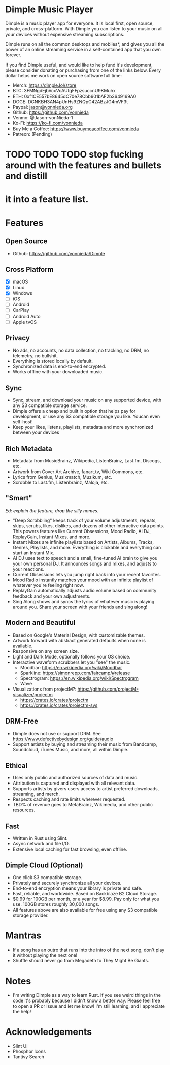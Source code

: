 # Dimple Music Player

Dimple is a music player app for everyone. It is local first, open source,
private, and cross-platform. With Dimple you can listen to your music on
all your devices without expensive streaming subscriptions.

Dimple runs on all the common desktops and mobiles*, and gives you all the
power of an online streaming service in a self-contained app that you own
forever.

If you find Dimple useful, and would like to help fund it's development, please
consider donating or purchasing from one of the links below. Every dollar helps
me work on open source software full time:

- Merch: https://dimple.lol/store
- BTC: 3FMNgdEjbVcxVoAUtgFFpzsuccnU9KMuhx
- ETH: 0xf1CE557bE8645dC70e78Cbb601bAF2b3649169A0
- DOGE: DGNKBH3AN4pUnHs9ZNQpC42ABzJG4mVF3t
- Paypal: jason@vonnieda.org
- Github: https://github.com/vonnieda
- Venmo: @Jason-vonNieda-1
- Ko-Fi: https://ko-fi.com/vonnieda
- Buy Me a Coffee: https://www.buymeacoffee.com/vonnieda
- Patreon: (Pending)

# TODO TODO TODO stop fucking around with the features and bullets and distill
# it into a feature list.


# Features

## Open Source
- Github: https://github.com/vonnieda/Dimple

## Cross Platform
- [x] macOS
- [x] Linux
- [x] Windows
- [ ] iOS
- [ ] Android
- [ ] CarPlay
- [ ] Android Auto
- [ ] Apple tvOS

## Privacy
- No ads, no accounts, no data collection, no tracking, no DRM, no telemetry,
  no bullshit.
- Everything is stored locally by default.
- Synchronized data is end-to-end encrypted.
- Works offline with your downloaded music.

## Sync
- Sync, stream, and download your music on any supported device, with any S3
  compatible storage service. 
- Dimple offers a cheap and built in option that helps pay for development,
  or use any S3 compatible storage you like. Youcan even self-host!
- Keep your likes, listens, playlists, metadata and more synchronized between
  your devices

## Rich Metadata
- Metadata from MusicBrainz, Wikipedia, ListenBrainz, Last.fm, Discogs, etc.
- Artwork from Cover Art Archive, fanart.tv, Wiki Commons, etc.
- Lyrics from Genius, Musixmatch, Muzikum, etc.
- Scrobble to Last.fm, Listenbrainz, Maloja, etc.

## "Smart"

*Ed: explain the feature, drop the silly names.*

- "Deep Scrobbling" keeps track of your volume adjustments, repeats, skips,
  scrubs, likes, dislikes, and dozens of other interactive data points. This
  powers features like Current Obsessions, Mood Radio, AI DJ, ReplayGain,
  Instant Mixes, and more.
- Instant Mixes are infinite playlists based on Artists, Albums, Tracks,
  Genres, Playlists, and more. Everything is clickable and everything can
  start an Instant Mix.
- AI DJ uses text to speech and a small, fine-tuned AI brain to give you your
  own personal DJ. It announces songs and mixes, and adjusts to your
  reactions.
- Current Obsessions lets you jump right back into your recent favorites.
- Mood Radio instantly matches your mood with an infinite playlist of whatever
  you're feeling right now.
- ReplayGain automatically adjusts audio volume based on community feedback
  and your own adjustments.
- Sing Along shows and syncs the lyrics of whatever music is playing around
  you. Share your screen with your friends and sing along!

## Modern and Beautiful
- Based on Google's Material Design, with customizable themes.
- Artwork forward with abstract generated defaults when none is available.
- Responsive on any screen size.
- Light and Dark Mode, optionally follows your OS choice.
- Interactive waveform scrubbers let you "see" the music.
  - Moodbar: https://en.wikipedia.org/wiki/Moodbar
  - Sparkline: https://simonrepp.com/faircamp/#release
  - Spectrogram: https://en.wikipedia.org/wiki/Spectrogram
  - Wave
- Visualizations from projectM?: https://github.com/projectM-visualizer/projectm
  - https://crates.io/crates/projectm
  - https://crates.io/crates/projectm-sys

## DRM-Free
- Dimple does not use or support DRM. See https://www.defectivebydesign.org/guide/audio
- Support artists by buying and streaming their music from Bandcamp, Soundcloud,
  iTunes Music, and more, all within Dimple.

## Ethical
- Uses only public and authorized sources of data and music.
- Attribution is captured and displayed with all relevant data.
- Supports artists by givers users access to artist preferred downloads,
  streaming, and merch.
- Respects caching and rate limits wherever requested. 
- TBD% of revenue goes to MetaBrainz, Wikimedia, and other public resources.

## Fast
- Written in Rust using Slint.
- Async network and file I/O.
- Extensive local caching for fast browsing, even offline.

## Dimple Cloud (Optional)
- One click S3 compatible storage.
- Privately and securely synchronize all your devices.
- End-to-end encryption means your library is private and safe.
- Fast, reliable, and worldwide. Based on Backblaze B2 Cloud Storage.
- $0.99 for 100GB per month, or a year for $8.99. Pay only for what you use.
  100GB stores roughly 30,000 songs.
- All features above are also available for free using any S3 compatible storage
  provider.

# Mantras
- If a song has an outro that runs into the intro of the next song, don't play
  it without playing the next one!
- Shuffle should never go from Megadeth to They Might Be Giants.

# Notes
- I'm writing Dimple as a way to learn Rust. If you see weird things in the code
  it's probably because I didn't know a better way. Please feel free to
  open a PR or Issue and let me know! I'm still learning, and I appreciate the
  help!

# Acknowledgements
- Slint UI
- Phosphor Icons
- Tantivy Search
